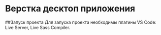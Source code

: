 # Верстка десктоп приложения

##Запуск проекта
Для запуска проекта необходимы плагины VS Code: Live Server, Live Sass Compiler.
